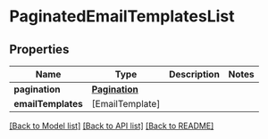 # PaginatedEmailTemplatesList

## Properties
Name | Type | Description | Notes
------------ | ------------- | ------------- | -------------
**pagination** | [**Pagination**](Pagination.md) |  | 
**emailTemplates** | [EmailTemplate] |  | 

[[Back to Model list]](../README.md#documentation-for-models) [[Back to API list]](../README.md#documentation-for-api-endpoints) [[Back to README]](../README.md)


